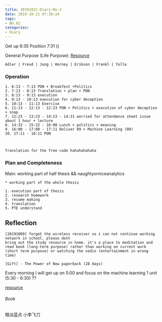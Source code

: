 ```yaml
---
title: 20191021-Diary-No-2
date: 2019-10-21 07:30:24
tags:
- NO.02
categories:
- Diary
---
```


Get up 6:35 Position 7:31 ()

General Purpose (Life Purpose):
[Resource](https://courses.lumenlearning.com/wsu-sandbox/chapter/neo-freudians-adler-erikson-jung-and-horney/)

	Adler | Freud | Jung | Horney | Erikson | Frankl | Tolle

### Operation
	1. 6:13 - 7:13 PON + Breakfest +Politics
	2. 7:13 - 8:13 Translation + plan + PON 
	3. 8:13 - 9:13 execution
	4. 9:13 - 10:13 execution for cyber deception
	5. 10:13 - 11:13 Exercise
	6. 11:13 - 12:13 - 12:23 PON + Politics + execution of cyber deception + snap
	7. 12:23 - 13:23 - 14:23 - 14:31 worried for attendance sheet issue about 1 hour + lecture
	8. 14:32 - 15:32 - 16:00 Lunch + politics + meaning
	9. 16:00 - 17:00 - 17:11 Deliver 09 + Machine Learning (09)
	10. 17:11 - 18:11 PON



	Translation for the free code hahahahahaha


### Plan and Completeness

Main: working part of half thesis && naughtyorniceanalytics

	* working part of the whole thesis
	
	1. execution part of thesis
	2. research homework 
	3. resume making
	4. translation 
	5. PTE understand




## Reflection
	[20191009] forget the wireless receiver so i can not continue working network in school. please dont 
 	bring out the study resource in home. it's a place to meditation and read book (long-term purpose) rather than working on current work (short term purpose) or watching the vedio (entertainment in wrong time)

 	[Gift] - The Power of Now paperback (28 days)


Every morning I will get up on 5:00 and focus on the machine learning 1 unit (5:30 - 6:30) ??

[resource](http://www.ishenping.com/ArtInfo/967893.html)


###### Book

暗淡蓝点
小李飞刀







